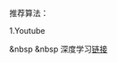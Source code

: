 推荐算法：

1.Youtube

&nbsp &nbsp 深度学习[链接](https://static.googleusercontent.com/media/research.google.com/ru//pubs/archive/45530.pdf)
